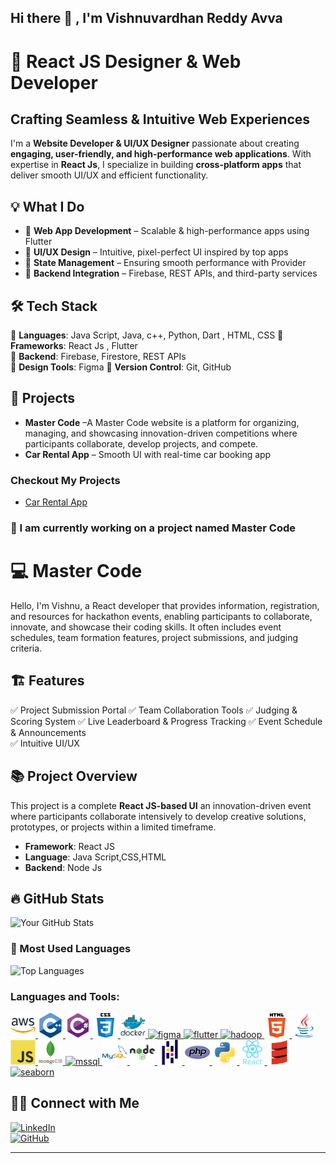 ## Hi there 👋  , I'm Vishnuvardhan Reddy Avva

# 🚀 React JS Designer & Web Developer  

## Crafting Seamless & Intuitive Web Experiences  

I'm a **Website Developer & UI/UX Designer** passionate about creating **engaging, user-friendly, and high-performance web applications**. With expertise in **React Js**, I specialize in building **cross-platform apps** that deliver smooth UI/UX and efficient functionality.  

## 💡 What I Do  
- 🔹 **Web App Development** – Scalable & high-performance apps using Flutter  
- 🔹 **UI/UX Design** – Intuitive, pixel-perfect UI inspired by top apps  
- 🔹 **State Management** – Ensuring smooth performance with Provider  
- 🔹 **Backend Integration** – Firebase, REST APIs, and third-party services  

## 🛠️ Tech Stack  
📌 **Languages**: Java Script, Java, c++, Python, Dart , HTML, CSS
📌 **Frameworks**: React Js , Flutter  
📌 **Backend**: Firebase, Firestore, REST APIs  
📌 **Design Tools**: Figma 
📌 **Version Control**: Git, GitHub  

## 🚀 Projects  
- **Master Code** –A Master Code website is a platform for organizing, managing, and showcasing innovation-driven competitions where participants collaborate, develop projects, and compete.
- **Car Rental App** – Smooth UI with real-time car booking app

 ### Checkout My Projects 
- [Car Rental App](https://github.com/vishnuavva/car.git)

### 🚀 I am currently working on a project named **Master Code**  

# 💻 Master Code
Hello, I'm Vishnu, a React developer that provides information, registration, and resources for hackathon events, enabling participants to collaborate, innovate, and showcase their coding skills. It often includes event schedules, team formation features, project submissions, and judging criteria.   

## 🏗️ Features  

✅ Project Submission Portal
✅ Team Collaboration Tools
✅ Judging & Scoring System 
✅ Live Leaderboard & Progress Tracking
✅ Event Schedule & Announcements  
✅ Intuitive UI/UX  

## 📚 Project Overview  

This project is a complete **React JS-based UI** an innovation-driven event where participants collaborate intensively to develop creative solutions, prototypes, or projects within a limited timeframe.

- **Framework**: React JS  
- **Language**: Java Script,CSS,HTML
- **Backend**: Node Js  


## 🔥 GitHub Stats  

![Your GitHub Stats](https://github-readme-stats.vercel.app/api?username=vishnuavva&show_icons=true&theme=radical)  

### 🚀 Most Used Languages  

![Top Languages](https://github-readme-stats.vercel.app/api/top-langs/?username=vishnuavva&layout=compact&theme=radical)  


<h3 align="left">Languages and Tools:</h3>
<p align="left"> <a href="https://aws.amazon.com" target="_blank" rel="noreferrer"> <img src="https://raw.githubusercontent.com/devicons/devicon/master/icons/amazonwebservices/amazonwebservices-original-wordmark.svg" alt="aws" width="40" height="40"/> </a> <a href="https://www.w3schools.com/cpp/" target="_blank" rel="noreferrer"> <img src="https://raw.githubusercontent.com/devicons/devicon/master/icons/cplusplus/cplusplus-original.svg" alt="cplusplus" width="40" height="40"/> </a> <a href="https://www.w3schools.com/cs/" target="_blank" rel="noreferrer"> <img src="https://raw.githubusercontent.com/devicons/devicon/master/icons/csharp/csharp-original.svg" alt="csharp" width="40" height="40"/> </a> <a href="https://www.w3schools.com/css/" target="_blank" rel="noreferrer"> <img src="https://raw.githubusercontent.com/devicons/devicon/master/icons/css3/css3-original-wordmark.svg" alt="css3" width="40" height="40"/> </a> <a href="https://www.docker.com/" target="_blank" rel="noreferrer"> <img src="https://raw.githubusercontent.com/devicons/devicon/master/icons/docker/docker-original-wordmark.svg" alt="docker" width="40" height="40"/> </a> <a href="https://www.figma.com/" target="_blank" rel="noreferrer"> <img src="https://www.vectorlogo.zone/logos/figma/figma-icon.svg" alt="figma" width="40" height="40"/> </a> <a href="https://flutter.dev" target="_blank" rel="noreferrer"> <img src="https://www.vectorlogo.zone/logos/flutterio/flutterio-icon.svg" alt="flutter" width="40" height="40"/> </a> <a href="https://hadoop.apache.org/" target="_blank" rel="noreferrer"> <img src="https://www.vectorlogo.zone/logos/apache_hadoop/apache_hadoop-icon.svg" alt="hadoop" width="40" height="40"/> </a> <a href="https://www.w3.org/html/" target="_blank" rel="noreferrer"> <img src="https://raw.githubusercontent.com/devicons/devicon/master/icons/html5/html5-original-wordmark.svg" alt="html5" width="40" height="40"/> </a> <a href="https://www.java.com" target="_blank" rel="noreferrer"> <img src="https://raw.githubusercontent.com/devicons/devicon/master/icons/java/java-original.svg" alt="java" width="40" height="40"/> </a> <a href="https://developer.mozilla.org/en-US/docs/Web/JavaScript" target="_blank" rel="noreferrer"> <img src="https://raw.githubusercontent.com/devicons/devicon/master/icons/javascript/javascript-original.svg" alt="javascript" width="40" height="40"/> </a> <a href="https://www.mongodb.com/" target="_blank" rel="noreferrer"> <img src="https://raw.githubusercontent.com/devicons/devicon/master/icons/mongodb/mongodb-original-wordmark.svg" alt="mongodb" width="40" height="40"/> </a> <a href="https://www.microsoft.com/en-us/sql-server" target="_blank" rel="noreferrer"> <img src="https://www.svgrepo.com/show/303229/microsoft-sql-server-logo.svg" alt="mssql" width="40" height="40"/> </a> <a href="https://www.mysql.com/" target="_blank" rel="noreferrer"> <img src="https://raw.githubusercontent.com/devicons/devicon/master/icons/mysql/mysql-original-wordmark.svg" alt="mysql" width="40" height="40"/> </a> <a href="https://nodejs.org" target="_blank" rel="noreferrer"> <img src="https://raw.githubusercontent.com/devicons/devicon/master/icons/nodejs/nodejs-original-wordmark.svg" alt="nodejs" width="40" height="40"/> </a> <a href="https://pandas.pydata.org/" target="_blank" rel="noreferrer"> <img src="https://raw.githubusercontent.com/devicons/devicon/2ae2a900d2f041da66e950e4d48052658d850630/icons/pandas/pandas-original.svg" alt="pandas" width="40" height="40"/> </a> <a href="https://www.php.net" target="_blank" rel="noreferrer"> <img src="https://raw.githubusercontent.com/devicons/devicon/master/icons/php/php-original.svg" alt="php" width="40" height="40"/> </a> <a href="https://www.python.org" target="_blank" rel="noreferrer"> <img src="https://raw.githubusercontent.com/devicons/devicon/master/icons/python/python-original.svg" alt="python" width="40" height="40"/> </a> <a href="https://reactjs.org/" target="_blank" rel="noreferrer"> <img src="https://raw.githubusercontent.com/devicons/devicon/master/icons/react/react-original-wordmark.svg" alt="react" width="40" height="40"/> </a> <a href="https://www.scala-lang.org" target="_blank" rel="noreferrer"> <img src="https://raw.githubusercontent.com/devicons/devicon/master/icons/scala/scala-original.svg" alt="scala" width="40" height="40"/> </a> <a href="https://seaborn.pydata.org/" target="_blank" rel="noreferrer"> <img src="https://seaborn.pydata.org/_images/logo-mark-lightbg.svg" alt="seaborn" width="40" height="40"/> </a> </p>

## 👋🏻 Connect with Me  

[![LinkedIn](https://img.shields.io/badge/LinkedIn-Connect-blue?logo=linkedin)](www.linkedin.com/in/vishnu-vardhan-reddy-avva-b139502a0)  
[![GitHub](https://img.shields.io/badge/GitHub-Follow-black?logo=github)](https://github.com/vishnuavva/)  


---




